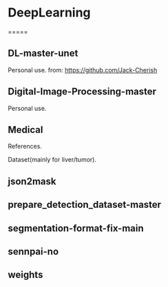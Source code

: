 # DeepLearning
=====

DL-master-unet
----
Personal use.
from: https://github.com/Jack-Cherish

Digital-Image-Processing-master
----
Personal use.


Medical
----

References.
    
Dataset(mainly for liver/tumor).


json2mask
----


prepare_detection_dataset-master
----


segmentation-format-fix-main
----

sennpai-no
----


weights
----


